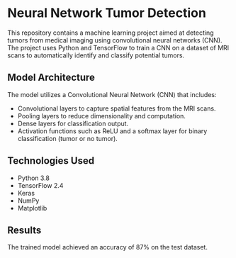 # Neural Network Tumor Detection

This repository contains a machine learning project aimed at detecting tumors from medical imaging using convolutional neural networks (CNN). The project uses Python and TensorFlow to train a CNN on a dataset of MRI scans to automatically identify and classify potential tumors.

## Model Architecture

The model utilizes a Convolutional Neural Network (CNN) that includes:
- Convolutional layers to capture spatial features from the MRI scans.
- Pooling layers to reduce dimensionality and computation.
- Dense layers for classification output.
- Activation functions such as ReLU and a softmax layer for binary classification (tumor or no tumor).

## Technologies Used

- Python 3.8
- TensorFlow 2.4
- Keras
- NumPy
- Matplotlib

## Results

The trained model achieved an accuracy of 87% on the test dataset. 

